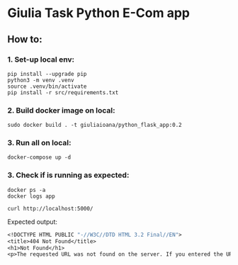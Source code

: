 # Giulia Task Python E-Com app

## How to:


### 1. Set-up local env:

```
pip install --upgrade pip
python3 -m venv .venv
source .venv/bin/activate
pip install -r src/requirements.txt
```

### 2. Build docker image on local:

```
sudo docker build . -t giuliaioana/python_flask_app:0.2
```

### 3. Run all on local:

```
docker-compose up -d
```

### 3. Check if is running as expected:

```
docker ps -a
docker logs app
```

```
curl http://localhost:5000/
```
Expected output:
```127.0.0.1 - - [22/Oct/2021 17:55:53] "GET / HTTP/1.1" 404 -
<!DOCTYPE HTML PUBLIC "-//W3C//DTD HTML 3.2 Final//EN">
<title>404 Not Found</title>
<h1>Not Found</h1>
<p>The requested URL was not found on the server. If you entered the URL manually please check your spelling and try again.</p>
```